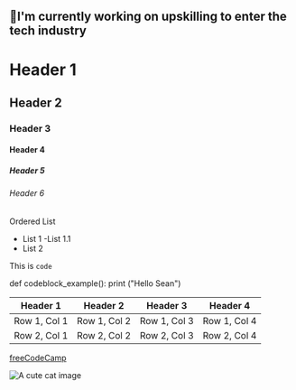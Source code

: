 ## 🤞I'm currently working on upskilling to enter the tech industry
# Header 1
 ## Header 2
 ### Header 3
 #### Header 4
 ##### Header 5
 ###### Header 6
 
 Ordered List
 - List 1
   -List 1.1
 - List 2

This is `code`

def codeblock_example():
print ("Hello Sean")
 
| Header 1 | Header 2 | Header 3| Header 4 |
| -------- | -------- |-------- | -------- |
| Row 1, Col 1 | Row 1, Col 2 |Row 1, Col 3 | Row 1, Col 4 |
| Row 2, Col 1 | Row 2, Col 2 |Row 2, Col 3 | Row 2, Col 4 |
 
 [freeCodeCamp](https://www.freecodecamp.org/news/)

 ![A cute cat image][def]

[def]: https://hips.hearstapps.com/hmg-prod/images/cute-cat-photos-1593441022.jpg?crop=1.00xw:0.753xh;0,0.153xh&resize=1200:*


<!--
**Rodrigosean02/Rodrigosean02** is a ✨ _special_ ✨ repository because its `README.md` (this file) appears on your GitHub profile.

Here are some ideas to get you started:

- 🔭 I’m currently working on ...
- 🌱 I’m currently learning ...
- 👯 I’m looking to collaborate on ...
- 🤔 I’m looking for help with ...
- 💬 Ask me about ...
- 📫 How to reach me: ...
- 😄 Pronouns: ...
- ⚡ Fun fact: ...
-->
